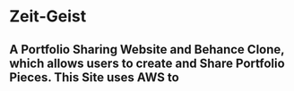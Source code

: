 # Zeit-Geist #

## A Portfolio Sharing Website and Behance Clone, which allows users to create and Share Portfolio Pieces. This Site uses AWS to
